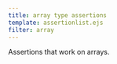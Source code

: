 ```yaml
---
title: array type assertions
template: assertionlist.ejs
filter: array
---
```


Assertions that work on arrays.

